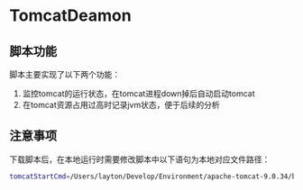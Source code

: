 # TomcatDeamon

## 脚本功能 

脚本主要实现了以下两个功能：
1. 监控tomcat的运行状态，在tomcat进程down掉后自动启动tomcat
2. 在tomcat资源占用过高时记录jvm状态，便于后续的分析

## 注意事项

下载脚本后，在本地运行时需要修改脚本中以下语句为本地对应文件路径：

```bash
tomcatStartCmd=/Users/layton/Develop/Environment/apache-tomcat-9.0.34/bin/startup.sh
```